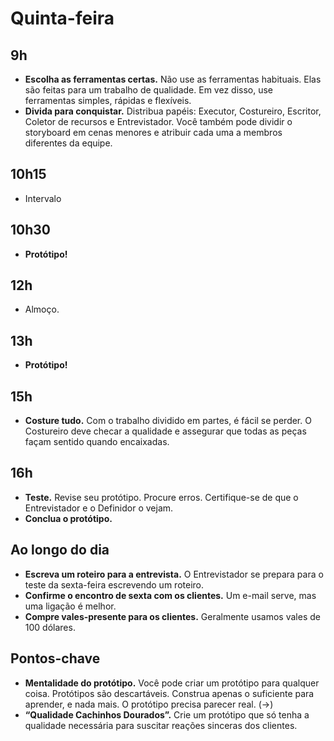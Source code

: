 # Quinta-feira

## 9h
- **Escolha as ferramentas certas.** Não use as ferramentas habituais. Elas são feitas para um trabalho de qualidade. Em vez disso, use ferramentas simples, rápidas e flexíveis.
- **Divida para conquistar.** Distribua papéis: Executor, Costureiro, Escritor, Coletor de recursos e Entrevistador. Você também pode dividir o storyboard em cenas menores e atribuir cada uma a membros diferentes da equipe.

## 10h15
- Intervalo

## 10h30
- **Protótipo!**

## 12h
- Almoço.

## 13h
- **Protótipo!**

## 15h
- **Costure tudo.** Com o trabalho dividido em partes, é fácil se perder. O Costureiro deve checar a qualidade e assegurar que todas as peças façam sentido quando encaixadas.

## 16h
- **Teste.** Revise seu protótipo. Procure erros. Certifique-se de que o Entrevistador e o Definidor o vejam.
- **Conclua o protótipo.**

## Ao longo do dia
- **Escreva um roteiro para a entrevista.** O Entrevistador se prepara para o teste da sexta-feira escrevendo um roteiro.
- **Confirme o encontro de sexta com os clientes.** Um e-mail serve, mas uma ligação é melhor.
- **Compre vales-presente para os clientes.** Geralmente usamos vales de 100 dólares.

## Pontos-chave
- **Mentalidade do protótipo.** Você pode criar um protótipo para qualquer coisa. Protótipos são descartáveis. Construa apenas o suficiente para aprender, e nada mais. O protótipo precisa parecer real. (→)
- **“Qualidade Cachinhos Dourados”.** Crie um protótipo que só tenha a qualidade necessária para suscitar reações sinceras dos clientes.
